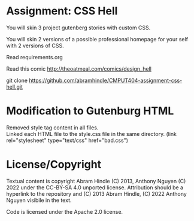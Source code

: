 Assignment: CSS Hell
====================

You will skin 3 project gutenberg stories with custom CSS.

You will skin 2 versions of a possible professional homepage for your
self with 2 versions of CSS.

Read requirements.org

Read this comic http://theoatmeal.com/comics/design_hell

git clone https://github.com/abramhindle/CMPUT404-assignment-css-hell.git


Modification to Gutenburg HTML
=================
Removed style tag content in all files.\
Linked each HTML file to the style.css file in the same directory. (link rel="stylesheet" type="text/css" href="bad.css")

License/Copyright
=================

Textual content is copyright Abram Hindle (C) 2013, Anthony Nguyen (C) 2022 under the CC-BY-SA
4.0 unported license. Attribution should be a hyperlink to the
repository and (C) 2013 Abram Hindle, (C) 2022 Anthony Nguyen visibile in the text.

Code is licensed under the Apache 2.0 license.


